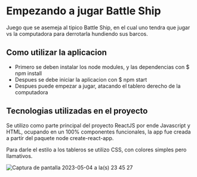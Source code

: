 # Empezando a jugar Battle Ship

Juego que se asemeja al tipico Battle Ship, en el cual uno tendra que jugar vs la computadora
para derrotarla hundiendo sus barcos.

## Como utilizar la aplicacion

- Primero se deben instalar los node modules, y las dependencias con $ npm install
- Despues se debe iniciar la aplicacion con $ npm start
- Despues puede empezar a jugar, atacando el tablero derecho de la computadora

## Tecnologias utilizadas en el proyecto

Se utilizo como parte principal del proyecto ReactJS por ende Javascript y HTML, ocupando en un 100% componentes funcionales, la app fue creada a partir del paquete node create-react-app.

Para darle el estilo a los tableros se utilizo CSS, con colores simples pero llamativos.


![Captura de pantalla 2023-05-04 a la(s) 23 45 27](https://user-images.githubusercontent.com/113224041/236373725-80e74ba4-a6d3-4d24-bf18-61b20f6d514c.png)

